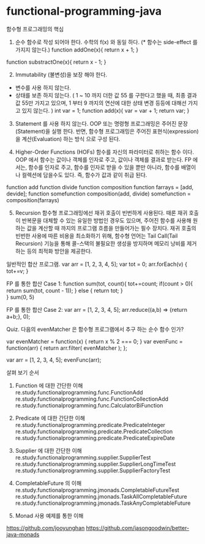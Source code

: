 # functional-programming-java
함수형 프로그래밍의 핵심
1. 순수 함수로 작성 되어야 한다. 수학의 f(x) 와 동일 하다.
  (* 함수는 side-effect 를 가지지 않는다.)
function addOne(x){
	return x + 1;
}

function substractOne(x){
	return x - 1;
}

2. Immutability (불변성)을 보장 해야 한다.
  - 변수를 사용 하지 않는다.
  - 상태를 보존 하지 않는다.
    ( 1 ~ 10 까지 더한 값 55 를 구한다고 했을 때, 최종 결과값 55만 가지고 있으며, 1 부터 9 까지의 연산에 대한 상태 변경 등등에 대해선 가지고 있지 않는다. )
int var = 1;
function add(x){
	var = var + 1;
	return var;
}

3. Statement 를 사용 하지 않는다.
OOP 또는 명령형 프로그래밍은 주어진 문장(Statement)을 실행 한다. 반면, 
함수형 프로그래밍은 주어진 표현식(expression)을 계산(Evaluation) 하는 방식 으로 구성 된다.

4. Higher-Order Functions (HOFs) 
함수를  자신의 파라미터로 취하는 함수 이다.
  OOP 에서 함수는 값이나 객체를 인자로 주고, 값이나 객체를 결과로 받는다.
  FP 에서는, 함수를 인자로 주고, 함수를 인자로 받을 수 있을 뿐만 아니라, 함수를 배열이나 컬렉션에 담을수도 있다.
   즉, 함수가 값과 같이 취급 된다.
   
function add
function divide
function composition
function farrays = [add, devide];
function somefunction
composition(add, divide)
somefunction = composition(farrays)

5. Recursion
함수형 프로그래밍에선 재귀 호출이 빈번하게 사용된다. 때론 재귀 호출이 반복문을 대체할 수 있는 유일한 방법인 경우도 있으며, 주어진 함수를 사용해 원하는 값을 계산할 때 까지의 프로그램 흐름을 만들어가는 필수 장치다. 재귀 호출의 빈번한 사용에 따른 비용을 최소화하기 위해, 함수형 언어는 Tail Call(Tail Recursion) 기능을 통해 콜-스택의 불필요한 생성을 방지하며 메모리 낭비를 제거하는 등의 최적화 방안을 제공한다.

일반적인 합산 프로그램. 
var arr = [1, 2, 3, 4, 5];
var tot = 0;
arr.forEach(v) {
  tot+=v;
}

FP 를 통한 합산 Case 1:
function sum(tot, count){
	tot+=count;
	if(count > 0){
	   return sum(tot, count - 1)); 
	} else {
	   return tot;
	}	
} 
sum(0, 5)

FP 를 통한 합산 Case 2:
var arr = [1, 2, 3, 4, 5];
arr.reduce((a,b) => {return a+b;}, 0);


Quiz. 다음의 evenMatcher 은 함수형 프로그램에서 추구 하는 순수 함수 인가?

var evenMatcher = function(x) { return x % 2 === 0; }
var evenFunc = function(arr) { return arr.filter( evenMatcher ); };

var arr = [1, 2, 3, 4, 5];
evenFunc(arr);



살펴 보기 순서
1. Function 에 대한 간단한 이해
  re.study.functionalprogramming.func.FunctionAdd
  re.study.functionalprogramming.func.FunctionCollectionAdd
  re.study.functionalprogramming.func.CalculatorBiFunction

2. Predicate 에 대한 간단한 이해
  re.study.functionalprogramming.predicate.PredicateInteger
  re.study.functionalprogramming.predicate.PredicateCollection
  re.study.functionalprogramming.predicate.PredicateExpireDate

3. Supplier 에 대한 간단한 이해
  re.study.functionalprogramming.supplier.SupplierTest
  re.study.functionalprogramming.supplier.SupplierLongTimeTest
  re.study.functionalprogramming.supplier.SupplierFactoryTest

4. CompletableFuture 의 이해
  re.study.functionalprogramming.jmonads.CompletableFutureTest
  re.study.functionalprogramming.jmonads.TaskAllCompletableFuture
  re.study.functionalprogramming.jmonads.TaskAnyCompletableFuture

5. Monad 사용 예제를 통한 이해

https://github.com/jooyunghan
https://github.com/jasongoodwin/better-java-monads


